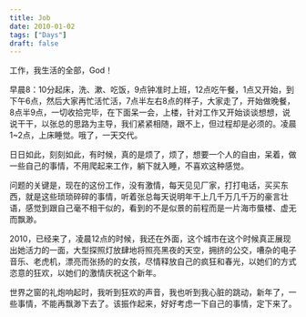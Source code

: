 ```yaml
---
title: Job
date: 2010-01-02
tags: ["Days"]
draft: false
---
```


工作，我生活的全部，God！

早晨8：10分起床，洗、漱、吃饭，9点钟准时上班，12点吃午餐，1点又开始，到下午6点，然后大家再忙活忙活，7点半左右8点的样子，大家走了，开始做晚餐，8点半9点，一切收拾完毕，在下面呆一会，上楼，针对工作又开始谈谈想想，说说干干，以张总的思路为主导，我们紧紧相随，跟不上，但过程却是必须的。凌晨1~2点，上床睡觉。哦了，一天交代。

日日如此，刻刻如此，有时候，真的是烦了，烦了，想要一个人的自由，呆着，做一些自己的事情，不用爬起来工作，躺下就入睡，不喜欢这种感觉。

问题的关键是，现在的这份工作，没有激情，每天见见厂家，打打电话，买买东西，就是这些琐琐碎碎的事情，听着张总每天说明年干上几千万几千万的豪言壮语，感觉到跟自己毫不相干似的，看到的不是似景的前程而是一片海市蜃楼、虚无而飘渺。

2010，已经来了，凌晨12点的时候，我还在外面，这个城市在这个时候真正展现出她活力的一面，大型探照灯放肆地将照亮黑夜的天空，拥挤的公交，嘈杂的电子音乐、老虎机，漂亮而张扬的的女孩，尽情释放自己的疯狂和春光，以她们的方式恣意的狂欢，以她们的激情庆祝这个新年。

世界之窗的礼炮响起时，我听到狂欢的声音，我也听到我心脏的跳动，新年了，一些事情，不能再飘渺下去了。该振作起来，好好考虑一下自己的事情，定下来了。